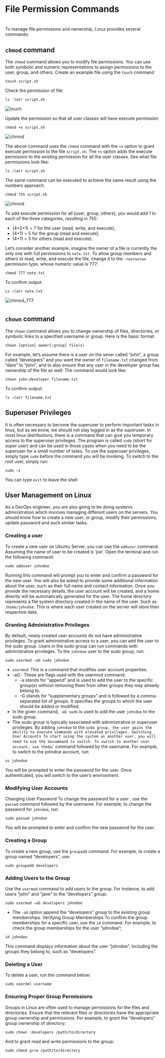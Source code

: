 # File Permission Commands
#
To manage file permissions and ownership, Linux provides several commands:

## `chmod` command
The `chmod` command allows you to modify file permissions. You can use both symbolic and numeric representations to assign permissions to the user, group, and others.
Create an example file using the `touch` command
```
touch script.sh
```
Check the permission of file:
```
ls -latr script.sh
```

![touch](img/1_touch_scri.png)


Update the permission so that all user classes will have execute permission
```
chmod +x script.sh
```
![chmod](img/2_chmod_+x.png)


The above command uses the `chmod` command with the `+x` option to grant execute permission to the file `script.sh`. The `+x` option adds the execute permission to the existing permission for all the user classes.
See what file permissions look like:
```
ls –latr script.sh
```
The same command can be executed to achieve the same result using the numbers approach:
```
chmod 755 script.sh
```

![chmod](img/3_chmod_755.png)

To add execute permission for all (user, group, others), you would add 1 to each of the three categories, resulting in 755:
* (4+2+1) = 7 for the user (read, write, and execute),
* (4+1) = 5 for the group (read and execute),
* (4+1) = 5 for others (read and execute).

Let’s consider another example, imagine the owner of a file is currently the only one with full permissions to `note.txt`.
To allow group members and others to read, write, and execute the file, change it to the `-rwxrwxrwx` permission type, whose numeric value is 777:
```
chmod 777 note.txt
```
To confirm output:
```
Ls –latr note.txt
```

![chmod_777](img/4_chmod_777.png)
#

## `chown` command

The `chown` command allows you to change ownership of files, directories, or symbolic links to a specified username or group.
Here is the basic format:
```
chown [option] owner[:group] file(s)
```

For example, let’s assume there is a user on the sever called “john”, a group called “developers” and you want the owner of `filename.txt` changed from “dare” to “john”, and to also ensure that any user in the developer group has ownership of the file as well:
The command would look like:
```
chown john:developer filename.txt
```
To confirm output:
```
ls –latr filename.txt
```

## Superuser Privileges
It is often necessary to become the superuser to perform important tasks in linux, but as we know, we should not stay logged in as the superuser. In most linux distributions, there is a command that can give you temporary access to the superuser privileges. The program is called `sudo` (short for super user) and can be used in those cases when you need to be the superuser for a small number of tasks. To use the superuser privileges, simply type `sudo` before the command you will be invoking.
To switch to the root user, simply run:
```
sudo –i
```
You can type `exit` to leave the shell

## User Management on Linux
As a DevOps engineer, you are also going to be doing systems administration which involves managing different users on the servers. You should know how to create a new user, or group, modify their permissions, update password and such similar tasks.

### Creating a user
To create a new user on Ubuntu Server, you can use the `adduser` command. Assuming the name of user to be created is ‘joe’. Open the terminal and run the following command:
```
sudo adduser johndoe
```
Running this command will prompt you to enter and confirm a password for the new user. You will also be asked to provide some additional information about the user, such as their full name and contact information. Once you provide the necessary details, the user account will be created, and a home directly will be automatically generated for the user.
The home directory represents a file system directory created in the name of the user. Such as `/home/johndoe`. This is where each user created on the server will store their respective data.

### Granting Administrative Privileges
By default, newly created user accounts do not have administrative privileges. To grant administrative access to a user, you can add the user to the sudo group. Users in the sudo group can run commands with administrative privileges. To the `johndoe` user to the sudo group, run:
```
sudo usermod –aG sudo johndoe
```
* `usermod`: This is a command that modifies user account properties.
* -aG : These are flags used with the usermod command.
	* -a stands for “append” and is used to add the user to the specific group(s) without removing them from other groups they may already belong to.
	* -G stands for “supplementary groups” and is followed by a comma-separated list of groups. It specifies the groups to which the user should be added or modified.
* In the given command, `-aG sudo` is used to add the user `johndoe` to the sudo group.
* The sudo group is typically associated with administrative or superuser privileges. By adding `johndoe` to the `sudo group, the user gains the ability to execute commands with elevated privileges.
Switching User Accounts
To start using the system as another user, you will need to use the `su` command to switch.
To switch to another user account, use the `su` command followed by the username. For example, to switch to the johndoe account, run:
```
su johndoe
```
You will be prompted to enter the password for the user. Once authenticated, you will switch to the user’s environment.

### Modifying User Accounts
Changing User Password
To change the password for a user , use the `passwd` command followed by the username. For example, to change the password for `johndoe`, run:
```
sudo passwd johndoe
```
You will be prompted to enter and confirm the new password for the user.

### Creating a Group
To create a new group, use the `groupadd` command. For example, to create a group named “developers”, use:
```
sudo groupadd developers
```

### Adding Users to the Group
Use the `usermod` command to add users to the group. For instance, to add users “john” and “jane” to the “developers” group:
```
sudo usermod –aG developers johndoe
```
* The `-aG` option append the “developers” group to the existing group memberships. 
Verifying Group Memberships
To confirm the group memberships for a specific user, use the `id` command. For example, to check the group memberships for the user “johndoe”;
```
id johndoe
```
This command displays information about the user “johndoe”, including the groups they belong to, such as “developers”.

### Deleting a User
To delete a user, run the command below:
```
sudo userdel username
```

### Ensuring Proper Group Permissions
Groups in Linux are often used to manage permissions for the files and directories. Ensure that the relevant files or directories have the appropriate group ownership and permissions. For example, to grant the “developers” group ownership of directory:
```
sudo chown :developers /path/to/directory
```
And to grant read and write permissions to the group:
```
sudo chmod g+rw /path/to/directory

